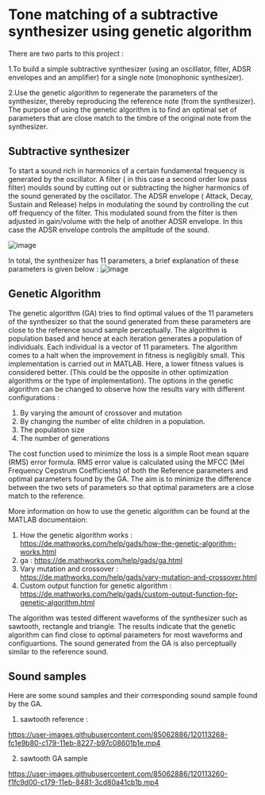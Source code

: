 # Tone matching of a subtractive synthesizer using genetic algorithm
There are two parts to this project :

1.To build a simple subtractive synthesizer (using an oscillator, filter, ADSR envelopes and an amplifier) for a single note (monophonic synthesizer). 

2.Use the genetic algorithm to regenerate the parameters of the synthesizer, thereby reproducing the reference note (from the synthesizer).
The purpose of using the genetic algorithm is to find an optimal set of parameters that are close match to the timbre of the original note from the synthesizer.

## Subtractive synthesizer
To start a sound rich in harmonics of a certain fundamental frequency is generated by the oscillator. A filter ( in this case a second order low pass filter) 
moulds sound by cutting out or subtracting the higher harmonics of the sound generated by the oscillator. The ADSR envelope ( Attack, Decay, Sustain and Release)
helps in modulating the sound by controlling the cut off frequency of the filter. This modulated sound from the filter is then adjusted in gain/volume with the
help of another ADSR envelope. In this case the ADSR envelope controls the amplitude of the sound. 

![image](https://user-images.githubusercontent.com/85062886/120111797-a5ae5e80-c173-11eb-817e-9a58b6d8070c.png)

In total, the synthesizer has 11 parameters, a brief explanation of these parameters is given below :
![image](https://user-images.githubusercontent.com/85062886/120112964-882fc380-c178-11eb-8836-8b316b32eef4.png)


## Genetic Algorithm
The genetic algorithm (GA) tries to find optimal values of the 11 parameters of the synthesizer so that the sound generated from these parameters are close to the
reference sound sample perceptually. The algorithm is population based and hence at each iteration generates a population of individuals. Each individual is a vector
of 11 parameters. The algorithm comes to a halt when the improvement in fitness is negligibly small. This implementation is carried out in MATLAB. 
Here, a lower fitness values is considered better. (This could be the opposite in other optimization algorithms or the type of implementation).
The options in the genetic algorithm can be changed to observe how the results vary with different configurations :
1. By varying the amount of crossover and mutation
2. By changing the number of elite children in a population.
3. The population size 
4. The number of generations

The cost function used to minimize the loss is a simple Root mean square (RMS) error formula. RMS error value is calculated using the MFCC (Mel Frequency Cepstrum
Coefficients) of both the Reference parameters and optimal parameters found by the GA. The aim is to minimize the difference between the two sets of parameters so
that optimal parameters are a close match to the reference.

More information on how to use the genetic algorithm can be found at the MATLAB documentaion:
1. How the genetic algorithm works : https://de.mathworks.com/help/gads/how-the-genetic-algorithm-works.html
2. ga : https://de.mathworks.com/help/gads/ga.html
3. Vary mutation and crossover : https://de.mathworks.com/help/gads/vary-mutation-and-crossover.html
4. Custom output function for genetic algorithm : https://de.mathworks.com/help/gads/custom-output-function-for-genetic-algorithm.html

The algorithm was tested different waveforms of the synthesizer such as sawtooth, rectangle and triangle. The results indicate that the genetic algorithm can
find close to optimal parameters for most waveforms and configuartions. The sound generated from the GA is also perceptually similar to the reference sound.

## Sound samples

Here are some sound samples and their corresponding sound sample found by the GA. 
1. sawtooth reference : 

https://user-images.githubusercontent.com/85062886/120113268-fc1e9b80-c179-11eb-8227-b97c08601b1e.mp4


2. sawtooth	GA sample

https://user-images.githubusercontent.com/85062886/120113260-f1fc9d00-c179-11eb-8481-3cd80a41cb1b.mp4











